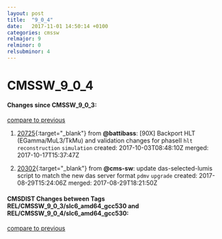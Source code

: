 ```yaml
---
layout: post
title:  "9_0_4"
date:   2017-11-01 14:50:14 +0100
categories: cmssw
relmajor: 9
relminor: 0
relsubminor: 4
---
```


# CMSSW_9_0_4
#### Changes since CMSSW_9_0_3:
[compare to previous](https://github.com/cms-sw/cmssw/compare/CMSSW_9_0_3...CMSSW_9_0_4)



1. [20725](http://github.com/cms-sw/cmssw/pull/20725){:target="_blank"}  from **@battibass**: [90X] Backport HLT (EGamma/MuL3/TkMu) and validation changes for phaseII `hlt`  `reconstruction`  `simulation`  created: 2017-10-03T08:48:10Z merged: 2017-10-17T15:37:47Z

1. [20302](http://github.com/cms-sw/cmssw/pull/20302){:target="_blank"}  from **@cms-sw**: update das-selected-lumis script to match the new das server format `pdmv`  `upgrade`  created: 2017-08-29T15:24:06Z merged: 2017-08-29T18:21:50Z

#### CMSDIST Changes between Tags REL/CMSSW_9_0_3/slc6_amd64_gcc530 and REL/CMSSW_9_0_4/slc6_amd64_gcc530:
[compare to previous](https://github.com/cms-sw/cmsdist/compare/REL/CMSSW_9_0_3/slc6_amd64_gcc530...REL/CMSSW_9_0_4/slc6_amd64_gcc530)


